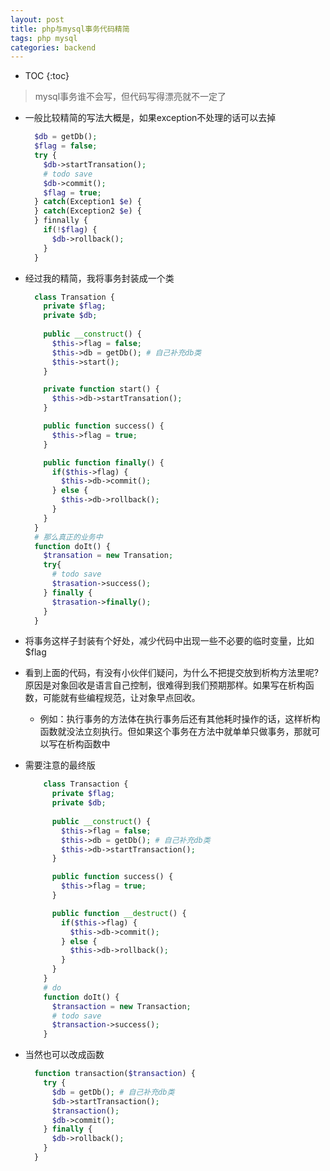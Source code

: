 ```yaml
---
layout: post
title: php与mysql事务代码精简
tags: php mysql 
categories: backend
---
```


* TOC
{:toc}

> mysql事务谁不会写，但代码写得漂亮就不一定了
- 一般比较精简的写法大概是，如果exception不处理的话可以去掉
  ```php
    $db = getDb();
    $flag = false;
    try {
      $db->startTransation();
      # todo save
      $db->commit();
      $flag = true;
    } catch(Exception1 $e) {
    } catch(Exception2 $e) {
    } finnally {
      if(!$flag) {
        $db->rollback();
      }
    }
  ```

- 经过我的精简，我将事务封装成一个类
  ```php
    class Transation {
      private $flag;
      private $db;
      
      public __construct() {
        $this->flag = false;
        $this->db = getDb(); # 自己补充db类
        $this->start();
      }

      private function start() {
        $this->db->startTransation();
      }

      public function success() {
        $this->flag = true;
      }

      public function finally() {
        if($this->flag) {
          $this->db->commit();
        } else {
          $this->db->rollback();
        }
      }
    }
    # 那么真正的业务中
    function doIt() {
      $transation = new Transation;
      try{
        # todo save
        $trasation->success();
      } finally {
        $trasation->finally();
      }
    }
  ```

- 将事务这样子封装有个好处，减少代码中出现一些不必要的临时变量，比如$flag

- 看到上面的代码，有没有小伙伴们疑问，为什么不把提交放到析构方法里呢?原因是对象回收是语言自己控制，很难得到我们预期那样。如果写在析构函数，可能就有些编程规范，让对象早点回收。
    - 例如：执行事务的方法体在执行事务后还有其他耗时操作的话，这样析构函数就没法立刻执行。但如果这个事务在方法中就单单只做事务，那就可以写在析构函数中
- 需要注意的最终版
    ```php
        class Transaction {
          private $flag;
          private $db;
          
          public __construct() {
            $this->flag = false;
            $this->db = getDb(); # 自己补充db类
            $this->db->startTransaction();
          }

          public function success() {
            $this->flag = true;
          }

          public function __destruct() {
            if($this->flag) {
              $this->db->commit();
            } else {
              $this->db->rollback();
            }
          }
        }
        # do
        function doIt() {
          $transaction = new Transaction;
          # todo save
          $transaction->success();
        }
    ```
- 当然也可以改成函数
    ```php
      function transaction($transaction) {
        try {
          $db = getDb(); # 自己补充db类
          $db->startTransaction();
          $transaction();
          $db->commit();
        } finally {
          $db->rollback();
        }
      }
    ```